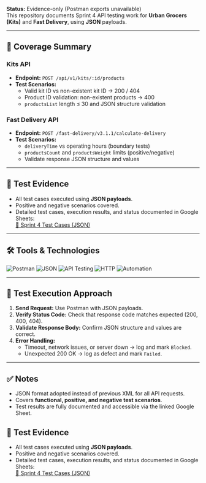 
**Status:** Evidence-only (Postman exports unavailable)  
This repository documents Sprint 4 API testing work for **Urban Grocers (Kits)** and **Fast Delivery**, using **JSON** payloads.

---

## 🧪 Coverage Summary

### Kits API
- **Endpoint:** `POST /api/v1/kits/:id/products`
- **Test Scenarios:**
  - Valid kit ID vs non-existent kit ID → 200 / 404
  - Product ID validation: non-existent products → 400
  - `productsList` length ≤ 30 and JSON structure validation

### Fast Delivery API
- **Endpoint:** `POST /fast-delivery/v3.1.1/calculate-delivery`
- **Test Scenarios:**
  - `deliveryTime` vs operating hours (boundary tests)
  - `productsCount` and `productsWeight` limits (positive/negative)
  - Validate response JSON structure and values

---

## 📄 Test Evidence
- All test cases executed using **JSON payloads**.
- Positive and negative scenarios covered.
- Detailed test cases, execution results, and status documented in Google Sheets:  
[📎 Sprint 4 Test Cases (JSON)](https://docs.google.com/spreadsheets/d/1EIoT3fpPra5E0-Ac9f7rUX0_qLcpxwEIY0Y8g8NbtMI/edit?usp=share_link)

---

## 🛠 Tools & Technologies

![Postman](https://img.shields.io/badge/Postman-FF6C37?style=for-the-badge&logo=postman&logoColor=white)
![JSON](https://img.shields.io/badge/JSON-000000?style=for-the-badge&logo=json&logoColor=white)
![API Testing](https://img.shields.io/badge/API%20Testing-007ACC?style=for-the-badge)
![HTTP](https://img.shields.io/badge/HTTP-009688?style=for-the-badge)
![Automation](https://img.shields.io/badge/Automation-4CAF50?style=for-the-badge)

---

## 📌 Test Execution Approach

1. **Send Request:** Use Postman with JSON payloads.  
2. **Verify Status Code:** Check that response code matches expected (200, 400, 404).  
3. **Validate Response Body:** Confirm JSON structure and values are correct.  
4. **Error Handling:**  
   - Timeout, network issues, or server down → log and mark `Blocked`.  
   - Unexpected 200 OK → log as defect and mark `Failed`.

---

## ✅ Notes
- JSON format adopted instead of previous XML for all API requests.  
- Covers **functional, positive, and negative test scenarios**.  
- Test results are fully documented and accessible via the linked Google Sheet.

## 📄 Test Evidence
- All test cases executed using **JSON payloads**.
- Positive and negative scenarios covered.
- Detailed test cases, execution results, and status documented in Google Sheets:  
[📎 Sprint 4 Test Cases (JSON)](https://docs.google.com/spreadsheets/d/1EIoT3fpPra5E0-Ac9f7rUX0_qLcpxwEIY0Y8g8NbtMI/edit?usp=share_link)




